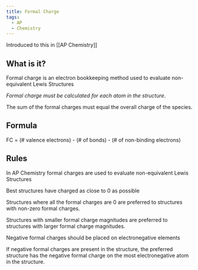```yaml
---
title: Formal Charge
tags:
  - AP
  - Chemistry
---
```

Introduced to this in [[AP Chemistry]]

## What is it?

Formal charge is an electron bookkeeping method used to evaluate non-equivalent Lewis Structures

_Formal charge must be calculated for each atom in the structure_. 

The sum of the formal charges must equal the overall charge of the species.

## Formula

FC = (# valence electrons) - (# of bonds) - (# of non-binding electrons)

## Rules

In AP Chemistry formal charges are used to evaluate non-equivalent Lewis Structures

Best structures have charged as close to 0 as possible

Structures where all the formal charges are 0 are preferred to structures with non-zero formal charges.

Structures with smaller formal charge magnitudes are preferred to structures with larger formal charge magnitudes.

Negative formal charges should be placed on electronegative elements

If negative formal charges are present in the structure, the preferred structure has the negative formal charge on the most electronegative atom in the structure.

